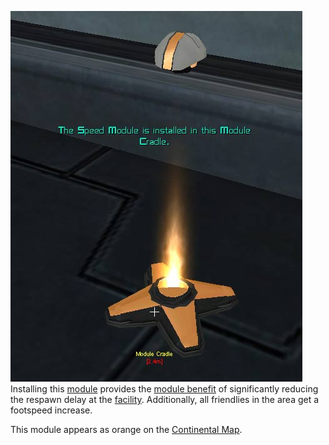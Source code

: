 ![](../images/Speed_module.jpg "fig:Speed_module.jpg") Installing this
[module](Modules.md) provides the [module benefit](Module_benefit.md) of
significantly reducing the respawn delay at the [facility](../locations/Facilities.md).
Additionally, all friendlies in the area get a footspeed increase.

This module appears as orange on the [Continental Map](Continental_Map.md).

<!--[Category:Modules](Category:Modules.md)-->
